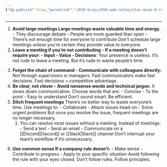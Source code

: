 ```yaml
---
{"dg-publish":true,"permalink":"/010-brain/050-web-notes/elon-musk-6-rules-for-insane-productivity/","created":"2022-11-16T22:36:30.000-05:00","updated":"2025-03-21T16:30:47.000-04:00"}
---
```


---

1. **Avoid large meetings Large meetings waste valuable time and energy.** - They discourage debate - People are more guarded than open - There’s not enough time for everyone to contribute Don’t schedule large meetings unless you’re certain they provide value to everyone.
2. **Leave a meeting if you’re not contributing - If a meeting doesn’t require your: - Input - Value - Decisions**: Your presence is useless. It’s not rude to leave a meeting. But it’s rude to waste people’s time.
3) **Forget the chain of command - Communicate with colleagues directly:** Not through supervisors or managers. Fast communicators make fast decisions. Fast decisions = competitive advantage.
4) **Be clear, not clever - Avoid nonsense words and technical jargon.** It slows down communication. Choose words that are: - Concise - To the point - Easy to understand Don’t sound smart. Be efficient.
5) **Ditch frequent meetings** There’s no better way to waste everyone’s time. Use meetings to: - Collaborate - Attack issues head-on - Solve urgent problems But once you resolve the issue, frequent meetings are no longer necessary.
	1) You can resolve most issues without a meeting. Instead of meetings: - Send a text - Send an email - Communicate on a [[Discord\|Discord]] or [[Slack\|Slack]] channel Don’t interrupt your team’s workflow if it’s unnecessary.
6. **Use common sense If a company rule doesn’t:** - Make sense - Contribute to progress - Apply to your specific situation Avoid following the rule with your eyes closed. Don’t follow rules. Follow principles.
